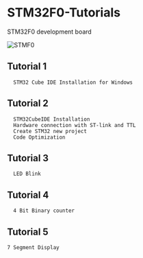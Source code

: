 # STM32F0-Tutorials

 STM32F0 development board

 ![STMF0](https://github.com/exenso/STM32F0-Tutorials/assets/165152718/6925e954-9173-48e0-bbf9-54d2a1021146)


## Tutorial 1
      STM32 Cube IDE Installation for Windows

## Tutorial 2
      STM32CubeIDE Installation
      Hardware connection with ST-link and TTL 
      Create STM32 new project 
      Code Optimization 

## Tutorial 3
      LED Blink
      
## Tutorial 4
      4 Bit Binary counter

## Tutorial 5
    7 Segment Display
